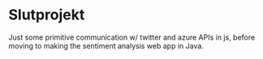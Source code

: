 # Slutprojekt

Just some primitive communication w/ twitter and azure APIs in js, before
moving to making the sentiment analysis web app in Java.
